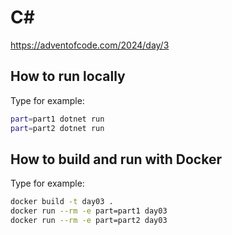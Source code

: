 # C#
https://adventofcode.com/2024/day/3

## How to run locally
Type for example:
```bash
part=part1 dotnet run
part=part2 dotnet run
```

## How to build and run with Docker
Type for example:
```bash
docker build -t day03 .
docker run --rm -e part=part1 day03
docker run --rm -e part=part2 day03
```